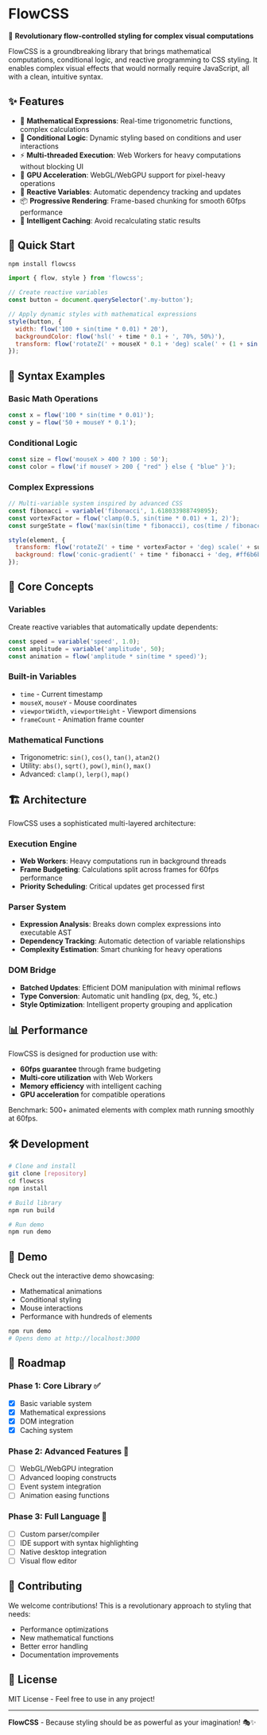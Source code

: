 # FlowCSS

🚀 **Revolutionary flow-controlled styling for complex visual computations**

FlowCSS is a groundbreaking library that brings mathematical computations, conditional logic, and reactive programming to CSS styling. It enables complex visual effects that would normally require JavaScript, all with a clean, intuitive syntax.

## ✨ Features

- 🧮 **Mathematical Expressions**: Real-time trigonometric functions, complex calculations
- 🔀 **Conditional Logic**: Dynamic styling based on conditions and user interactions  
- ⚡ **Multi-threaded Execution**: Web Workers for heavy computations without blocking UI
- 🎯 **GPU Acceleration**: WebGL/WebGPU support for pixel-heavy operations
- 🔄 **Reactive Variables**: Automatic dependency tracking and updates
- 📦 **Progressive Rendering**: Frame-based chunking for smooth 60fps performance
- 💾 **Intelligent Caching**: Avoid recalculating static results

## 🚀 Quick Start

```bash
npm install flowcss
```

```javascript
import { flow, style } from 'flowcss';

// Create reactive variables
const button = document.querySelector('.my-button');

// Apply dynamic styles with mathematical expressions
style(button, {
  width: flow('100 + sin(time * 0.01) * 20'),
  backgroundColor: flow('hsl(' + time * 0.1 + ', 70%, 50%)'),
  transform: flow('rotateZ(' + mouseX * 0.1 + 'deg) scale(' + (1 + sin(time) * 0.1) + ')')
});
```

## 📖 Syntax Examples

### Basic Math Operations
```javascript
const x = flow('100 * sin(time * 0.01)');
const y = flow('50 + mouseY * 0.1');
```

### Conditional Logic
```javascript
const size = flow('mouseX > 400 ? 100 : 50');
const color = flow('if mouseY > 200 { "red" } else { "blue" }');
```

### Complex Expressions
```javascript
// Multi-variable system inspired by advanced CSS
const fibonacci = variable('fibonacci', 1.618033988749895);
const vortexFactor = flow('clamp(0.5, sin(time * 0.01) + 1, 2)');
const surgeState = flow('max(sin(time * fibonacci), cos(time / fibonacci))');

style(element, {
  transform: flow('rotateZ(' + time * vortexFactor + 'deg) scale(' + surgeState + ')'),
  background: flow('conic-gradient(' + time * fibonacci + 'deg, #ff6b6b, #4ecdc4)')
});
```

## 🎯 Core Concepts

### Variables
Create reactive variables that automatically update dependents:
```javascript
const speed = variable('speed', 1.0);
const amplitude = variable('amplitude', 50);
const animation = flow('amplitude * sin(time * speed)');
```

### Built-in Variables
- `time` - Current timestamp
- `mouseX`, `mouseY` - Mouse coordinates  
- `viewportWidth`, `viewportHeight` - Viewport dimensions
- `frameCount` - Animation frame counter

### Mathematical Functions
- Trigonometric: `sin()`, `cos()`, `tan()`, `atan2()`
- Utility: `abs()`, `sqrt()`, `pow()`, `min()`, `max()`
- Advanced: `clamp()`, `lerp()`, `map()`

## 🏗️ Architecture

FlowCSS uses a sophisticated multi-layered architecture:

### Execution Engine
- **Web Workers**: Heavy computations run in background threads
- **Frame Budgeting**: Calculations split across frames for 60fps performance
- **Priority Scheduling**: Critical updates get processed first

### Parser System  
- **Expression Analysis**: Breaks down complex expressions into executable AST
- **Dependency Tracking**: Automatic detection of variable relationships
- **Complexity Estimation**: Smart chunking for heavy operations

### DOM Bridge
- **Batched Updates**: Efficient DOM manipulation with minimal reflows
- **Type Conversion**: Automatic unit handling (px, deg, %, etc.)
- **Style Optimization**: Intelligent property grouping and application

## 📊 Performance

FlowCSS is designed for production use with:
- **60fps guarantee** through frame budgeting
- **Multi-core utilization** with Web Workers
- **Memory efficiency** with intelligent caching
- **GPU acceleration** for compatible operations

Benchmark: 500+ animated elements with complex math running smoothly at 60fps.

## 🛠️ Development

```bash
# Clone and install
git clone [repository]
cd flowcss
npm install

# Build library
npm run build

# Run demo
npm run demo
```

## 🎨 Demo

Check out the interactive demo showcasing:
- Mathematical animations
- Conditional styling
- Mouse interactions  
- Performance with hundreds of elements

```bash
npm run demo
# Opens demo at http://localhost:3000
```

## 🔮 Roadmap

### Phase 1: Core Library ✅
- [x] Basic variable system
- [x] Mathematical expressions
- [x] DOM integration
- [x] Caching system

### Phase 2: Advanced Features 🚧
- [ ] WebGL/WebGPU integration
- [ ] Advanced looping constructs
- [ ] Event system integration
- [ ] Animation easing functions

### Phase 3: Full Language 🔮
- [ ] Custom parser/compiler
- [ ] IDE support with syntax highlighting
- [ ] Native desktop integration
- [ ] Visual flow editor

## 🤝 Contributing

We welcome contributions! This is a revolutionary approach to styling that needs:
- Performance optimizations
- New mathematical functions
- Better error handling
- Documentation improvements

## 📄 License

MIT License - Feel free to use in any project!

---

**FlowCSS** - Because styling should be as powerful as your imagination! 🎭✨
